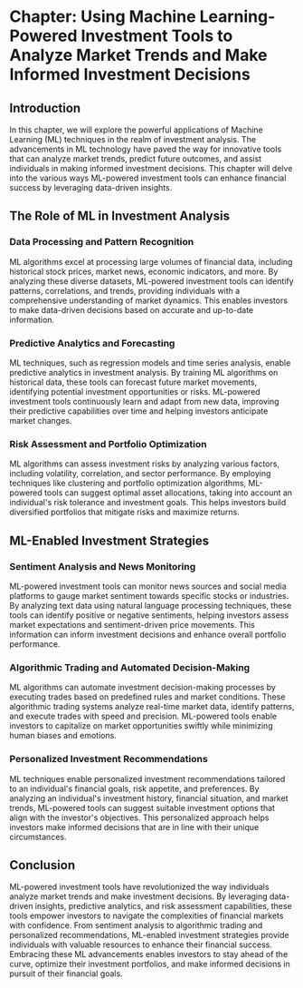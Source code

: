 Chapter: Using Machine Learning-Powered Investment Tools to Analyze Market Trends and Make Informed Investment Decisions
========================================================================================================================

Introduction
------------

In this chapter, we will explore the powerful applications of Machine Learning (ML) techniques in the realm of investment analysis. The advancements in ML technology have paved the way for innovative tools that can analyze market trends, predict future outcomes, and assist individuals in making informed investment decisions. This chapter will delve into the various ways ML-powered investment tools can enhance financial success by leveraging data-driven insights.

The Role of ML in Investment Analysis
-------------------------------------

### Data Processing and Pattern Recognition

ML algorithms excel at processing large volumes of financial data, including historical stock prices, market news, economic indicators, and more. By analyzing these diverse datasets, ML-powered investment tools can identify patterns, correlations, and trends, providing individuals with a comprehensive understanding of market dynamics. This enables investors to make data-driven decisions based on accurate and up-to-date information.

### Predictive Analytics and Forecasting

ML techniques, such as regression models and time series analysis, enable predictive analytics in investment analysis. By training ML algorithms on historical data, these tools can forecast future market movements, identifying potential investment opportunities or risks. ML-powered investment tools continuously learn and adapt from new data, improving their predictive capabilities over time and helping investors anticipate market changes.

### Risk Assessment and Portfolio Optimization

ML algorithms can assess investment risks by analyzing various factors, including volatility, correlation, and sector performance. By employing techniques like clustering and portfolio optimization algorithms, ML-powered tools can suggest optimal asset allocations, taking into account an individual's risk tolerance and investment goals. This helps investors build diversified portfolios that mitigate risks and maximize returns.

ML-Enabled Investment Strategies
--------------------------------

### Sentiment Analysis and News Monitoring

ML-powered investment tools can monitor news sources and social media platforms to gauge market sentiment towards specific stocks or industries. By analyzing text data using natural language processing techniques, these tools can identify positive or negative sentiments, helping investors assess market expectations and sentiment-driven price movements. This information can inform investment decisions and enhance overall portfolio performance.

### Algorithmic Trading and Automated Decision-Making

ML algorithms can automate investment decision-making processes by executing trades based on predefined rules and market conditions. These algorithmic trading systems analyze real-time market data, identify patterns, and execute trades with speed and precision. ML-powered tools enable investors to capitalize on market opportunities swiftly while minimizing human biases and emotions.

### Personalized Investment Recommendations

ML techniques enable personalized investment recommendations tailored to an individual's financial goals, risk appetite, and preferences. By analyzing an individual's investment history, financial situation, and market trends, ML-powered tools can suggest suitable investment options that align with the investor's objectives. This personalized approach helps investors make informed decisions that are in line with their unique circumstances.

Conclusion
----------

ML-powered investment tools have revolutionized the way individuals analyze market trends and make investment decisions. By leveraging data-driven insights, predictive analytics, and risk assessment capabilities, these tools empower investors to navigate the complexities of financial markets with confidence. From sentiment analysis to algorithmic trading and personalized recommendations, ML-enabled investment strategies provide individuals with valuable resources to enhance their financial success. Embracing these ML advancements enables investors to stay ahead of the curve, optimize their investment portfolios, and make informed decisions in pursuit of their financial goals.
